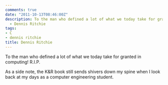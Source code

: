 ```yaml
---
comments: true
date: "2011-10-13T08:46:00Z"
description: To the man who defined a lot of what we today take for granted in computing!
  - Dennis Ritchie
tags:
- C
- dennis ritchie
title: Dennis Ritchie
---
```

To the man who defined a lot of what we today take for granted in computing!
R.I.P.
  
As a side note, the K&R book still sends shivers down my spine when I look back at my days as a computer engineering student.
